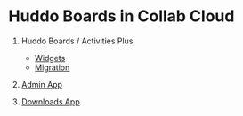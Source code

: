 # Huddo Boards in Collab Cloud

1. Huddo Boards / Activities Plus
    - [Widgets](/collab/widgets/)
    - [Migration](/collab/migration/)
    <!-- - [Header](/collab/header/) -->

1. [Admin App](/collab/admin/)

1. [Downloads App](/collab/downloads/)

